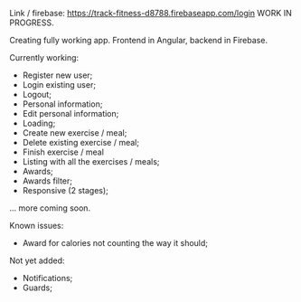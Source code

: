 Link / firebase: https://track-fitness-d8788.firebaseapp.com/login
WORK IN PROGRESS.

Creating fully working app. 
Frontend in Angular, backend in Firebase.

Currently working:
- Register new user;
- Login existing user;
- Logout;
- Personal information;
- Edit personal information;
- Loading;
- Create new exercise / meal;
- Delete existing exercise / meal;
- Finish exercise / meal
- Listing with all the exercises / meals;
- Awards;
- Awards filter;
- Responsive (2 stages);

... more coming soon.

Known issues:
- Award for calories not counting the way it should;

Not yet added:
- Notifications;
- Guards;


